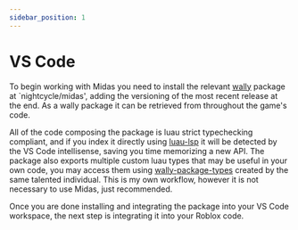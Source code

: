 ```yaml
---
sidebar_position: 1
---
```


# VS Code
To begin working with Midas you need to install the relevant [wally](https://wally.run/) package at `nightcycle/midas', adding the versioning of the most recent release at the end. As a wally package it can be retrieved from throughout the game's code.

All of the code composing the package is luau strict typechecking compliant, and if you index it directly using [luau-lsp](https://github.com/JohnnyMorganz/luau-lsp) it will be detected by the VS Code intellisense, saving you time memorizing a new API. The package also exports multiple custom luau types that may be useful in your own code, you may access them using [wally-package-types](https://github.com/JohnnyMorganz/wally-package-types) created by the same talented individual. This is my own workflow, however it is not necessary to use Midas, just recommended.

Once you are done installing and integrating the package into your VS Code workspace, the next step is integrating it into your Roblox code.